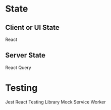 # State

## Client or UI State
React

## Server State
React Query

# Testing
Jest
React Testing Library
Mock Service Worker